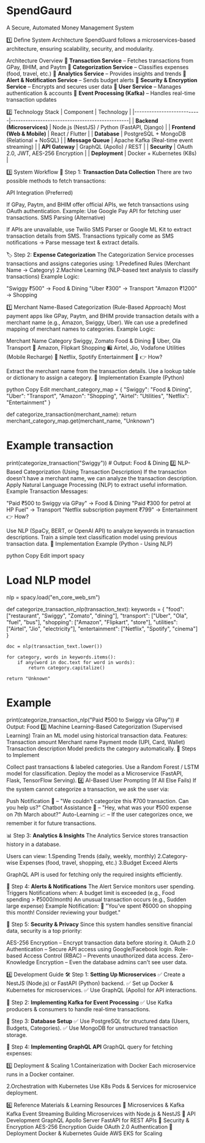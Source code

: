 # SpendGaurd
A Secure, Automated Money Management System

1️⃣ Define System Architecture
SpendGuard follows a microservices-based architecture, ensuring scalability, security, and modularity.

Architecture Overview
🔹 **Transaction Service** – Fetches transactions from GPay, BHIM, and Paytm
🔹 **Categorization Service** – Classifies expenses (food, travel, etc.)
🔹 **Analytics Service** – Provides insights and trends
🔹 **Alert & Notification Service** – Sends budget alerts
🔹 **Security & Encryption Service** – Encrypts and secures user data
🔹 **User Service** – Manages authentication & accounts
🔹 **Event Processing (Kafka)** – Handles real-time transaction updates

2️⃣ Technology Stack
| Component                 | Technology                                      |
|---------------------------|------------------------------------------------|
| **Backend (Microservices)** | Node.js (NestJS) / Python (FastAPI, Django)   |
| **Frontend (Web & Mobile)** | React / Flutter                               |
| **Database**               | PostgreSQL + MongoDB (Relational + NoSQL)     |
| **Message Queue**         | Apache Kafka (Real-time event streaming)      |
| **API Gateway**           | GraphQL (Apollo) / REST                       |
| **Security**              | OAuth 2.0, JWT, AES-256 Encryption            |
| **Deployment**            | Docker + Kubernetes (K8s)                     |


3️⃣ System Workflow
🔗 Step 1: **Transaction Data Collection**
There are two possible methods to fetch transactions:

API Integration (Preferred)

If GPay, Paytm, and BHIM offer official APIs, we fetch transactions using OAuth authentication.
Example: Use Google Pay API for fetching user transactions.
SMS Parsing (Alternative)

If APIs are unavailable, use Twilio SMS Parser or Google ML Kit to extract transaction details from SMS.
Transactions typically come as SMS notifications → Parse message text & extract details.

🏷 Step 2: **Expense Categorization**
The Categorization Service processes transactions and assigns categories using:
1.Predefined Rules (Merchant Name → Category)
2.Machine Learning (NLP-based text analysis to classify transactions)
Example Logic:

"Swiggy ₹500" → Food & Dining
"Uber ₹300" → Transport
"Amazon ₹1200" → Shopping

1️⃣ Merchant Name-Based Categorization (Rule-Based Approach)
Most payment apps like GPay, Paytm, and BHIM provide transaction details with a merchant name (e.g., Amazon, Swiggy, Uber).
We can use a predefined mapping of merchant names to categories.
Example Logic:

Merchant Name	Category
Swiggy, Zomato	Food & Dining 🍕
Uber, Ola	Transport 🚖
Amazon, Flipkart	Shopping 🛍️
Airtel, Jio, Vodafone	Utilities (Mobile Recharge) 📶
Netflix, Spotify	Entertainment 🎥
👉 How?

Extract the merchant name from the transaction details.
Use a lookup table or dictionary to assign a category.
📌 Implementation Example (Python)

python
Copy
Edit
merchant_category_map = {
    "Swiggy": "Food & Dining",
    "Uber": "Transport",
    "Amazon": "Shopping",
    "Airtel": "Utilities",
    "Netflix": "Entertainment"
}

def categorize_transaction(merchant_name):
    return merchant_category_map.get(merchant_name, "Unknown")

# Example transaction
print(categorize_transaction("Swiggy"))  # Output: Food & Dining
2️⃣ NLP-Based Categorization (Using Transaction Description)
If the transaction doesn't have a merchant name, we can analyze the transaction description.
Apply Natural Language Processing (NLP) to extract useful information.
Example Transaction Messages:

"Paid ₹500 to Swiggy via GPay" → Food & Dining
"Paid ₹300 for petrol at HP Fuel" → Transport
"Netflix subscription payment ₹799" → Entertainment
👉 How?

Use NLP (SpaCy, BERT, or OpenAI API) to analyze keywords in transaction descriptions.
Train a simple text classification model using previous transaction data.
📌 Implementation Example (Python - Using NLP)

python
Copy
Edit
import spacy

# Load NLP model
nlp = spacy.load("en_core_web_sm")

def categorize_transaction_nlp(transaction_text):
    keywords = {
        "food": ["restaurant", "Swiggy", "Zomato", "dining"],
        "transport": ["Uber", "Ola", "fuel", "bus"],
        "shopping": ["Amazon", "Flipkart", "store"],
        "utilities": ["Airtel", "Jio", "electricity"],
        "entertainment": ["Netflix", "Spotify", "cinema"]
    }
    
    doc = nlp(transaction_text.lower())
    
    for category, words in keywords.items():
        if any(word in doc.text for word in words):
            return category.capitalize()
    
    return "Unknown"

# Example
print(categorize_transaction_nlp("Paid ₹500 to Swiggy via GPay"))  # Output: Food
3️⃣ Machine Learning-Based Categorization (Supervised Learning)
Train an ML model using historical transaction data.
Features:
Transaction amount
Merchant name
Payment mode (UPI, Card, Wallet)
Transaction description
Model predicts the category automatically.
📌 Steps to Implement

Collect past transactions & labeled categories.
Use a Random Forest / LSTM model for classification.
Deploy the model as a Microservice (FastAPI, Flask, TensorFlow Serving).
4️⃣ AI-Based User Prompting (If All Else Fails)
If the system cannot categorize a transaction, we ask the user via:

Push Notification 📩 – "We couldn’t categorize this ₹700 transaction. Can you help us?"
Chatbot Assistance 🤖 – "Hey, what was your ₹500 expense on 7th March about?"
Auto-Learning 📈 – If the user categorizes once, we remember it for future transactions.









📊 Step 3: **Analytics & Insights**
The Analytics Service stores transaction history in a database.

Users can view: 
1.Spending Trends (daily, weekly, monthly)
2.Category-wise Expenses (food, travel, shopping, etc.)
3.Budget Exceed Alerts

GraphQL API is used for fetching only the required insights efficiently.

🚨 Step 4: **Alerts & Notifications**
The Alert Service monitors user spending.
Triggers Notifications when:
A budget limit is exceeded (e.g., Food spending > ₹5000/month)
An unusual transaction occurs (e.g., Sudden large expense)
Example Notification:
📩 "You’ve spent ₹6000 on shopping this month! Consider reviewing your budget."

🔐 Step 5: **Security & Privacy**
Since this system handles sensitive financial data, security is a top priority:

AES-256 Encryption – Encrypt transaction data before storing it.
OAuth 2.0 Authentication – Secure API access using Google/Facebook login.
Role-based Access Control (RBAC) – Prevents unauthorized data access.
Zero-Knowledge Encryption – Even the database admins can't see user data.

4️⃣ Development Guide
🛠 Step 1: **Setting Up Microservices**
✅ Create a NestJS (Node.js) or FastAPI (Python) backend.
✅ Set up Docker & Kubernetes for microservices.
✅ Use GraphQL (Apollo) for API interactions.

📌 Step 2: **Implementing Kafka for Event Processing**
✅ Use Kafka producers & consumers to handle real-time transactions.

📌 Step 3: **Database Setup**
✅ Use PostgreSQL for structured data (Users, Budgets, Categories).
✅ Use MongoDB for unstructured transaction storage.

📌 Step 4: **Implementing GraphQL API**
GraphQL query for fetching expenses:

5️⃣ Deployment & Scaling
1.Containerization with Docker
Each microservice runs in a Docker container.

2.Orchestration with Kubernetes
Use K8s Pods & Services for microservice deployment.


6️⃣ Reference Materials & Learning Resources
🔹 Microservices & Kafka
Kafka Event Streaming
Building Microservices with Node.js & NestJS
🔹 API Development
GraphQL Apollo Server
FastAPI for REST APIs
🔹 Security & Encryption
AES-256 Encryption Guide
OAuth 2.0 Authentication
🔹 Deployment
Docker & Kubernetes Guide
AWS EKS for Scaling



